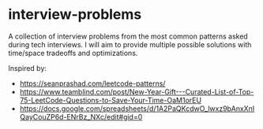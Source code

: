 # interview-problems
A collection of interview problems from the most common patterns asked during tech interviews. I will aim to provide multiple possible solutions with time/space tradeoffs and optimizations.

Inspired by:
- https://seanprashad.com/leetcode-patterns/
- https://www.teamblind.com/post/New-Year-Gift---Curated-List-of-Top-75-LeetCode-Questions-to-Save-Your-Time-OaM1orEU
- https://docs.google.com/spreadsheets/d/1A2PaQKcdwO_lwxz9bAnxXnIQayCouZP6d-ENrBz_NXc/edit#gid=0
